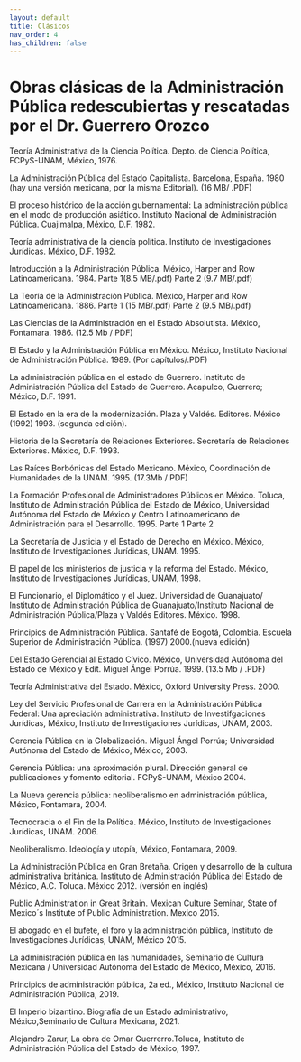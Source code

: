 ```yaml
---
layout: default
title: Clásicos
nav_order: 4
has_children: false
---
```


# Obras clásicas de la Administración Pública redescubiertas y rescatadas por el Dr. Guerrero Orozco


Teoría Administrativa de la Ciencia Política. Depto. de Ciencia Política, FCPyS-UNAM, México, 1976.

La Administración Pública del Estado Capitalista. Barcelona, España. 1980 (hay una versión mexicana, por la misma Editorial). (16 MB/ .PDF)

El proceso histórico de la acción gubernamental: La administración pública en el modo de producción asiático. Instituto Nacional de Administración Pública. Cuajimalpa, México, D.F. 1982.

Teoría administrativa de la ciencia política. Instituto de Investigaciones Jurídicas. México, D.F. 1982.

Introducción a la Administración Pública. México, Harper and Row Latinoamericana. 1984.
Parte 1(8.5 MB/.pdf)
Parte 2 (9.7 MB/.pdf)

La Teoría de la Administración Pública. México, Harper and Row Latinoamericana. 1886.
Parte 1 (15 MB/.pdf)
Parte 2 (9.5 MB/.pdf)

Las Ciencias de la Administración en el Estado Absolutista.  México, Fontamara. 1986. (12.5 Mb / PDF)

El Estado y la Administración Pública en México.  México, Instituto Nacional de Administración Pública. 1989. (Por capítulos/.PDF)

La administración pública en el estado de Guerrero. Instituto de Administración Pública del Estado de Guerrero. Acapulco, Guerrero; México, D.F. 1991.

El Estado en la era de la modernización. Plaza y Valdés. Editores. México (1992) 1993. (segunda edición).

Historia de la Secretaría de Relaciones Exteriores. Secretaría de Relaciones Exteriores. México, D.F. 1993.

Las Raíces Borbónicas del Estado Mexicano. México, Coordinación de Humanidades de la UNAM. 1995. (17.3Mb / PDF)

La Formación Profesional de Administradores Públicos en México. Toluca, Instituto de Administración Pública del Estado de México, Universidad Autónoma del Estado de México y Centro Latinoamericano de Administración para el Desarrollo. 1995.
Parte 1
Parte 2

La Secretaría de Justicia y el Estado de Derecho en México. México, Instituto de Investigaciones Jurídicas, UNAM. 1995.

El papel de los ministerios de justicia y la reforma del Estado. México, Instituto de Investigaciones Jurídicas, UNAM, 1998.

El Funcionario, el Diplomático y el Juez. Universidad de Guanajuato/ Instituto de Administración Pública de Guanajuato/Instituto Nacional de Administración Pública/Plaza y Valdés Editores. México. 1998.

Principios de Administración Pública. Santafé de Bogotá, Colombia. Escuela Superior de Administración Pública. (1997) 2000.(nueva edición)

Del Estado Gerencial al Estado Cívico. México, Universidad Autónoma del Estado de México y Edit. Miguel Ángel Porrúa. 1999. (13.5 Mb / .PDF)

Teoría Administrativa del Estado. México, Oxford University Press. 2000.

Ley del Servicio Profesional de Carrera en la Administración Pública Federal: Una apreciación administrativa. Instituto de Investifgaciones Jurídicas, México, Instituto de Investigaciones Jurídicas, UNAM, 2003.

Gerencia Pública en la Globalización. Miguel Ángel Porrúa; Universidad Autónoma del Estado de México, México, 2003.

Gerencia Pública: una aproximación plural. Dirección general de publicaciones y fomento editorial. FCPyS-UNAM, México 2004.

La Nueva gerencia pública: neoliberalismo en administración pública, México, Fontamara, 2004.

Tecnocracia o el Fin de la Política. México, Instituto de Investigaciones Jurídicas, UNAM. 2006.

Neoliberalismo. Ideología y utopía, México, Fontamara, 2009.

La Administración Pública en Gran Bretaña. Origen y desarrollo de la cultura administrativa británica. Instituto de Administración Pública del Estado de México, A.C. Toluca. México 2012. (versión en inglés)

Public Administration in Great Britain. Mexican Culture Seminar, State of Mexico´s Institute of Public Administration. Mexico 2015.

El abogado en el bufete, el foro y la administración pública, Instituto de Investigaciones Jurídicas, UNAM, México 2015.

La administración pública en las humanidades, Seminario de Cultura Mexicana / Universidad Autónoma del Estado de México, México, 2016.

Principios de administración pública, 2a ed., México, Instituto Nacional de Administración Pública, 2019.

El Imperio bizantino. Biografía de un Estado administrativo, México,Seminario de Cultura Mexicana, 2021.

Alejandro Zarur, La obra de Omar Guerrerro.Toluca, Instituto de Administración Pública del Estado de México, 1997.

